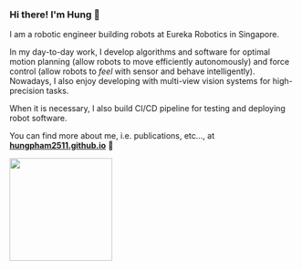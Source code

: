 ### Hi there! I'm Hung 👋

I am a robotic engineer building robots at Eureka Robotics in Singapore. 

In my day-to-day work, I develop algorithms and software for optimal motion planning (allow robots to move efficiently autonomously) and force control (allow robots to *feel* with sensor and behave intelligently). Nowadays, I also enjoy developing with multi-view vision systems for high-precision tasks. 

When it is necessary, I also build CI/CD pipeline for testing and deploying robot software.

You can find more about me, i.e. publications, etc..., at
 <a href="https://hungpham2511.github.io/"><b>hungpham2511.github.io</b></a> 
:robot:

<a href="https://github.com/hungpham2511">
  <img height="180em" src="https://github-readme-stats.vercel.app/api/top-langs/?username=hungpham2511&theme=vue&layout=compact" />
</a>
<!--
**hungpham2511/hungpham2511** is a ✨ _special_ ✨ repository because its `README.md` (this file) appears on your GitHub profile.

Here are some ideas to get you started:

- 🔭 I’m currently working on ...
- 🌱 I’m currently learning ...
- 👯 I’m looking to collaborate on ...
- 🤔 I’m looking for help with ...
- 💬 Ask me about ...
- 📫 How to reach me: ...
- 😄 Pronouns: ...
- ⚡ Fun fact: ...
-->
